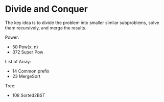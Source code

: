 # Divide and Conquer

The key idea is to divide the problem into smaller similar subproblems, solve them recursively, and merge the results.

Power: 
- 50 Pow(x, n)
- 372 Super Pow
  
List of Array:
- 14 Common prefix
- 23 MergeSort
  
Tree:
- 108 Sorted2BST
